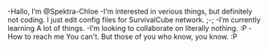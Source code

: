 -Hallo, I’m @Spektra-Chloe
-I’m interested in verious things, but definitely not coding. I just edit config files for SurvivalCube network. ;-;
-I’m currently learning A lot of things.
-I’m looking to collaborate on literally nothing. :P
-How to reach me You can't. But those of you who know, you know. :P

<!---
Spektra-Chloe/Spektra-Chloe is a ✨ special ✨ repository because its `README.md` (this file) appears on your GitHub profile.
You can click the Preview link to take a look at your changes.
--->
